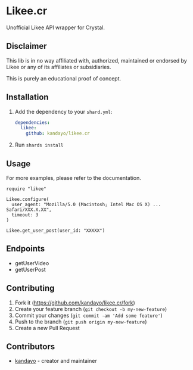# Likee.cr

Unofficial Likee API wrapper for Crystal.

## Disclaimer

This lib is in no way affiliated with, authorized, maintained or endorsed by
Likee or any of its affiliates or subsidiaries.

This is purely an educational proof of concept.

## Installation

1. Add the dependency to your `shard.yml`:

   ```yaml
   dependencies:
     likee:
       github: kandayo/likee.cr
   ```

2. Run `shards install`

## Usage

For more examples, please refer to the documentation.

```crystal
require "likee"

Likee.configure(
  user_agent: "Mozilla/5.0 (Macintosh; Intel Mac OS X) ... Safari/XXX.X.XX",
  timeout: 3
)

Likee.get_user_post(user_id: "XXXXX")
```

## Endpoints

- getUserVideo
- getUserPost

## Contributing

1. Fork it (<https://github.com/kandayo/likee.cr/fork>)
2. Create your feature branch (`git checkout -b my-new-feature`)
3. Commit your changes (`git commit -am 'Add some feature'`)
4. Push to the branch (`git push origin my-new-feature`)
5. Create a new Pull Request

## Contributors

- [kandayo](https://github.com/kandayo) - creator and maintainer
